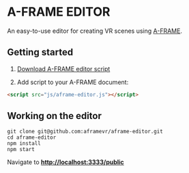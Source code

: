 # A-FRAME EDITOR

An easy-to-use editor for creating VR scenes using [A-FRAME](http://aframe.io/).

## Getting started

1. [Download A-FRAME editor script](https://aframevr.github.io/aframe-editor/dist/aframe-editor.js)

2. Add script to your A-FRAME document:

````html
<script src="js/aframe-editor.js"></script>
````

## Working on the editor

````
git clone git@github.com:aframevr/aframe-editor.git
cd aframe-editor
npm install
npm start
````

Navigate to __[http://localhost:3333/public](http://localhost:3333/public)__
